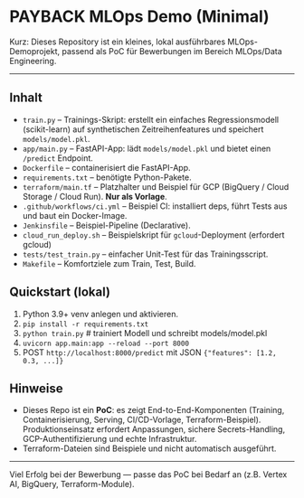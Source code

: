 # PAYBACK MLOps Demo (Minimal)
Kurz: Dieses Repository ist ein kleines, lokal ausführbares MLOps-Demoprojekt, passend als PoC für Bewerbungen im Bereich MLOps/Data Engineering.

---

## Inhalt
- `train.py` – Trainings-Skript: erstellt ein einfaches Regressionsmodell (scikit-learn) auf synthetischen Zeitreihenfeatures und speichert `models/model.pkl`.
- `app/main.py` – FastAPI-App: lädt `models/model.pkl` und bietet einen `/predict` Endpoint.
- `Dockerfile` – containerisiert die FastAPI-App.
- `requirements.txt` – benötigte Python-Pakete.
- `terraform/main.tf` – Platzhalter und Beispiel für GCP (BigQuery / Cloud Storage / Cloud Run). **Nur als Vorlage**.
- `.github/workflows/ci.yml` – Beispiel CI: installiert deps, führt Tests aus und baut ein Docker-Image.
- `Jenkinsfile` – Beispiel-Pipeline (Declarative).
- `cloud_run_deploy.sh` – Beispielskript für `gcloud`-Deployment (erfordert gcloud)
- `tests/test_train.py` – einfacher Unit-Test für das Trainingsscript.
- `Makefile` – Komfortziele zum Train, Test, Build.

## Quickstart (lokal)
1. Python 3.9+ venv anlegen und aktivieren.
2. `pip install -r requirements.txt`
3. `python train.py`  # trainiert Modell und schreibt models/model.pkl
4. `uvicorn app.main:app --reload --port 8000`
5. POST `http://localhost:8000/predict` mit JSON `{"features": [1.2, 0.3, ...]}`

## Hinweise
- Dieses Repo ist ein **PoC**: es zeigt End-to-End-Komponenten (Training, Containerisierung, Serving, CI/CD-Vorlage, Terraform-Beispiel). Produktionseinsatz erfordert Anpassungen, sichere Secrets-Handling, GCP-Authentifizierung und echte Infrastruktur.
- Terraform-Dateien sind Beispiele und nicht automatisch ausgeführt.

---
Viel Erfolg bei der Bewerbung — passe das PoC bei Bedarf an (z.B. Vertex AI, BigQuery, Terraform-Module).
